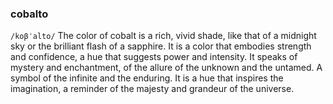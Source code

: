 ### cobalto
`/koβˈalto/` The color of cobalt is a rich, vivid shade, like that of a midnight sky or the brilliant flash of a sapphire. It is a color that embodies strength and confidence, a hue that suggests power and intensity. It speaks of mystery and enchantment, of the allure of the unknown and the untamed. A symbol of the infinite and the enduring. It is a hue that inspires the imagination, a reminder of the majesty and grandeur of the universe.